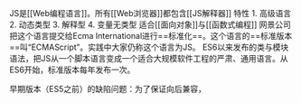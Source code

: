 JS是[[Web编程语言]]。所有[[Web浏览器]]都包含[[JS解释器]]
特性
	1. 高级语言
	2. 动态类型
	3. 解释型
	4. 变量无类型
适合[[面向对象]]与[[函数式编程]]
网景公司把这个语言提交给Ecma International进行==标准化==。这个语言的==标准版本==叫“ECMAScript”。实践中大家仍称这个语言为JS。
ES6以来发布的类与模块语法，把JS从一个脚本语言变成一个适合大规模软件工程的严肃、通用语言。从ES6开始，标准版本每年发布一次。

早期版本（ES5之前）的缺陷问题：为了保证向后兼容，